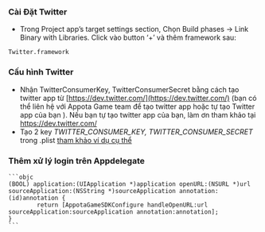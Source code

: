 
### Cài Đặt Twitter
- Trong Project app’s target settings section, Chọn Build phases ->
Link Binary with Libraries. Click vào button ‘+’ và thêm framework sau:

```
Twitter.framework
```

### Cấu hình Twitter
- Nhận TwitterConsumerKey, TwitterConsumerSecret bằng cách tạo twitter app từ [https://dev.twitter.com/](https://dev.twitter.com/) (bạn có thể liên hệ với Appota Game team để tạo twitter app hoặc tự tạo Twitter app của bạn ). Nếu bạn tự tạo twitter app của bạn, làm ơn tham khảo tại https://dev.twitter.com/
- Tạo 2 key *TWITTER_CONSUMER_KEY, TWITTER_CONSUMER_SECRET* trong .plist [tham khảo ví dụ cụ thể ](GameIntegration/AppotaGameTest/)
### Thêm xử lý login trên Appdelegate
	```objc
	(BOOL) application:(UIApplication *)application openURL:(NSURL *)url sourceApplication:(NSString *)sourceApplication annotation:(id)annotation {
    		return [AppotaGameSDKConfigure handleOpenURL:url sourceApplication:sourceApplication annotation:annotation];
	}
	```
